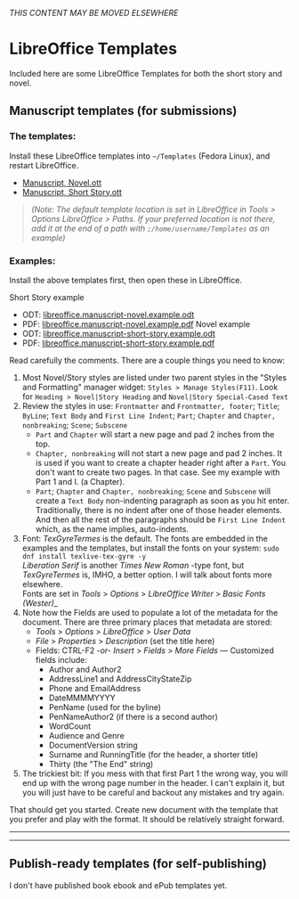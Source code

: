 _THIS CONTENT MAY BE MOVED ELSEWHERE_

# LibreOffice Templates

Included here are some LibreOffice Templates for both the short story and novel.

## Manuscript templates (for submissions)

### The templates:

Install these LibreOffice templates into `~/Templates` (Fedora Linux), and restart LibreOffice.  

* [Manuscript, Novel.ott](./Manuscript%2C%20Novel.ott)
* [Manuscript, Short Story.ott](./Manuscript%2C%20Short%20Story.ott)

> _(Note: The default template location is set in LibreOffice in Tools > Options
> LibreOffice > Paths. If your preferred location is not there, add it at the
> end of a path with `;/home/username/Templates` as an example)_


### Examples:

Install the above templates first, then open these in LibreOffice.

Short Story example
* ODT: [libreoffice.manuscript-novel.example.odt]()
* PDF: [libreoffice.manuscript-novel.example.pdf]()
Novel example
* ODT: [libreoffice.manuscript-short-story.example.odt]()
* PDF: [libreoffice.manuscript-short-story.example.pdf]()

Read carefully the comments. There are a couple things you need to know:
1. Most Novel/Story styles are listed under two parent styles in the "Styles
   and Formatting" manager widget: `Styles > Manage Styles(F11)`. Look for
   `Heading > Novel|Story Heading` and `Novel|Story Special-Cased Text`
2. Review the styles in use: `Frontmatter` and `Frontmatter, footer`; `Title`;
   `ByLine`; `Text Body` and `First Line Indent`; `Part`; `Chapter`
   and `Chapter, nonbreaking`; `Scene`; `Subscene`
   - `Part` and `Chapter` will start a new page and pad 2 inches from the top.
   - `Chapter, nonbreaking` will not start a new page and pad 2 inches. It is
     used if you want to create a chapter header right after a `Part`. You
     don't want to create two pages. In that case. See my example with Part 1 and I.
     (a Chapter).
   - `Part`; `Chapter` and `Chapter, nonbreaking`; `Scene` and `Subscene` will
     create a `Text Body` non-indenting paragraph as soon as you hit enter.
     Traditionally, there is no indent after one of those header elements. And then
     all the rest of the paragraphs should be `First Line Indent` which, as the name implies, auto-indents.
3. Font: _TexGyreTermes_ is the default. The fonts are embedded in the examples and the templates, but install the fonts on your system: `sudo dnf install texlive-tex-gyre -y`  
   _Liberation Serif_ is another _Times New Roman_ -type font, but
   _TexGyreTermes_ is, IMHO, a better option. I will talk about fonts more
   elsewhere.  
   Fonts are set in _Tools_ > _Options_ > _LibreOffice Writer_ > _Basic Fonts (Wester)__
4. Note how the Fields are used to populate a lot of the metadata for the document. There are three primary places that metadata are stored:
   - _Tools_ > _Options_ > _LibreOffice_ > _User Data_
   - _File_ > _Properties_ > _Description_ (set the title here)
   - Fields: CTRL-F2 _-or-_ _Insert_ > _Fields_ > _More Fields_  — Customized fields include:
     - Author and Author2
     - AddressLine1 and AddressCityStateZip
     - Phone and EmailAddress
     - DateMMMMYYYY
     - PenName (used for the byline)
     - PenNameAuthor2 (if there is a second author)
     - WordCount
     - Audience and Genre
     - DocumentVersion string
     - Surname and RunningTitle (for the header, a shorter title)
     - Thirty (the "The End" string)
5. The trickiest bit: If you mess with that first Part 1 the wrong way, you
   will end up with the wrong page number in the header. I can't explain it,
   but you will just have to be careful and backout any mistakes and try again.

That should get you started. Create new document with the template that you prefer and play with the format. It should be relatively straight forward.

---
---

## Publish-ready templates (for self-publishing)

I don't have published book ebook and ePub templates yet.
